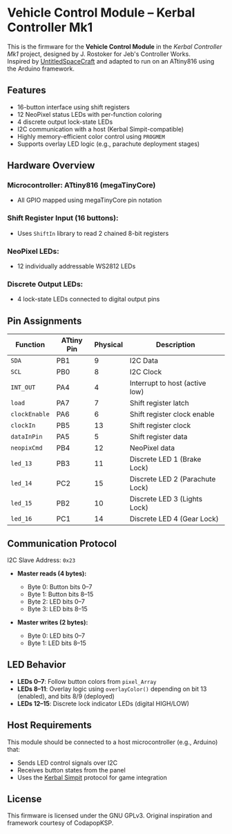 
# Vehicle Control Module – Kerbal Controller Mk1

This is the firmware for the **Vehicle Control Module** in the *Kerbal Controller Mk1* project, designed by J. Rostoker for Jeb's Controller Works.  
Inspired by [UntitledSpaceCraft](https://github.com/CodapopKSP/UntitledSpaceCraft) and adapted to run on an ATtiny816 using the Arduino framework.

## Features

- 16-button interface using shift registers
- 12 NeoPixel status LEDs with per-function coloring
- 4 discrete output lock-state LEDs
- I2C communication with a host (Kerbal Simpit-compatible)
- Highly memory-efficient color control using `PROGMEM`
- Supports overlay LED logic (e.g., parachute deployment stages)

## Hardware Overview

### Microcontroller: ATtiny816 (megaTinyCore)
- All GPIO mapped using megaTinyCore pin notation

### Shift Register Input (16 buttons):
- Uses `ShiftIn` library to read 2 chained 8-bit registers

### NeoPixel LEDs:
- 12 individually addressable WS2812 LEDs

### Discrete Output LEDs:
- 4 lock-state LEDs connected to digital output pins

## Pin Assignments

| Function        | ATtiny Pin | Physical | Description                     |
|----------------|------------|----------|---------------------------------|
| `SDA`          | PB1        | 9        | I2C Data                        |
| `SCL`          | PB0        | 8        | I2C Clock                       |
| `INT_OUT`      | PA4        | 4        | Interrupt to host (active low) |
| `load`         | PA7        | 7        | Shift register latch            |
| `clockEnable`  | PA6        | 6        | Shift register clock enable     |
| `clockIn`      | PB5        | 13       | Shift register clock            |
| `dataInPin`    | PA5        | 5        | Shift register data             |
| `neopixCmd`    | PB4        | 12       | NeoPixel data                   |
| `led_13`       | PB3        | 11       | Discrete LED 1 (Brake Lock)     |
| `led_14`       | PC2        | 15       | Discrete LED 2 (Parachute Lock)|
| `led_15`       | PB2        | 10       | Discrete LED 3 (Lights Lock)    |
| `led_16`       | PC1        | 14       | Discrete LED 4 (Gear Lock)      |

## Communication Protocol

I2C Slave Address: `0x23`

- **Master reads (4 bytes):**
  - Byte 0: Button bits 0–7
  - Byte 1: Button bits 8–15
  - Byte 2: LED bits 0–7
  - Byte 3: LED bits 8–15

- **Master writes (2 bytes):**
  - Byte 0: LED bits 0–7
  - Byte 1: LED bits 8–15

## LED Behavior

- **LEDs 0–7**: Follow button colors from `pixel_Array`
- **LEDs 8–11**: Overlay logic using `overlayColor()` depending on bit 13 (enabled), and bits 8/9 (deployed)
- **LEDs 12–15**: Discrete lock indicator LEDs (digital HIGH/LOW)

## Host Requirements

This module should be connected to a host microcontroller (e.g., Arduino) that:
- Sends LED control signals over I2C
- Receives button states from the panel
- Uses the [Kerbal Simpit](https://github.com/digitalcircuit/kerbal-simpit) protocol for game integration

## License

This firmware is licensed under the GNU GPLv3.
Original inspiration and framework courtesy of CodapopKSP.
